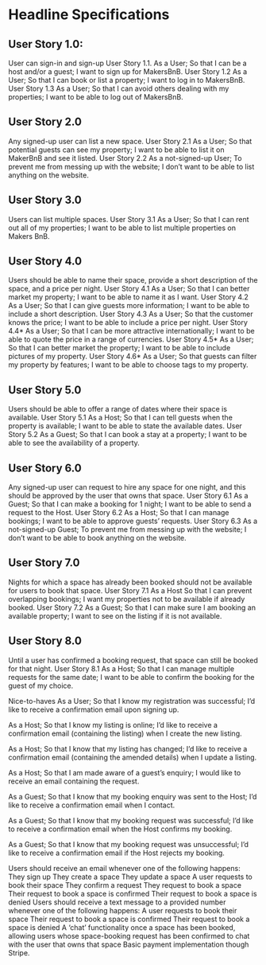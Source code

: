 Headline Specifications
=======================

User Story 1.0:
---------------
User can sign-in and sign-up
User Story 1.1.
As a User;
So that I can be a host and/or a guest;
I want to sign up for MakersBnB.
User Story 1.2
As a User;
So that I can book or list a property;
I want to log in to MakersBnB.
User Story 1.3
As a User;
So that I can avoid others dealing with my properties;
I want to be able to log out of MakersBnB.

User Story 2.0
--------------
Any signed-up user can list a new space.
User Story 2.1
As a User;
So that potential guests can see my property;
I want to be able to list it on MakerBnB and see it listed.
User Story 2.2
As a not-signed-up User;
To prevent me from messing up with the website;
I don’t want to be able to list anything on the website.

User Story 3.0
--------------
Users can list multiple spaces.
User Story 3.1
As a User;
So that I can rent out all of my properties;
I want to be able to list multiple properties on Makers BnB.

User Story 4.0
--------------
Users should be able to name their space, provide a short description of the space, and a price per night.
User Story 4.1
As a User;
So that I can better market my property;
I want to be able to name it as I want.
User Story 4.2
As a User;
So that I can give guests more information;
I want to be able to include a short description.
User Story 4.3
As a User;
So that the customer knows the price;
I want to be able to include a price per night.
User Story 4.4*
As a User;
So that I can be more attractive internationally;
I want to be able to quote the price in a range of currencies.
User Story 4.5*
As a User;
So that I can better market the property;
I want to be able to include pictures of my property.
User Story 4.6*
As a User;
So that guests can filter my property by features;
I want to be able to choose tags to my property.

User Story 5.0
--------------
Users should be able to offer a range of dates where their space is available.
User Story 5.1
As a Host;
So that I can tell guests when the property is available;
I want to be able to state the available dates.
User Story 5.2
As a Guest;
So that I can book a stay at a property;
I want to be able to see the availability of a property.

User Story 6.0
--------------
Any signed-up user can request to hire any space for one night, and this should be approved by the user that owns that space.
User Story 6.1
As a Guest;
So that I can make a booking for 1 night;
I want to be able to send a request to the Host.
User Story 6.2
As a Host;
So that I can manage bookings;
I want to be able to approve guests’ requests.
User Story 6.3
As a not-signed-up Guest;
To prevent me from messing up with the website;
I don’t want to be able to book anything on the website.

User Story 7.0
--------------
Nights for which a space has already been booked should not be available for users to book that space.
User Story 7.1
As a Host
So that I can prevent overlapping bookings;
I want my properties not to be available if already booked.
User Story 7.2
As a Guest;
So that I can make sure I am booking an available property;
I want to see on the listing if it is not available.

User Story 8.0
--------------
Until a user has confirmed a booking request, that space can still be booked for that night.
User Story 8.1
As a Host;
So that I can manage multiple requests for the same date;
I want to be able to confirm the booking for the guest of my choice.

Nice-to-haves
As a User;
So that I know my registration was successful;
I’d like to receive a confirmation email upon signing up.

As a Host;
So that I know my listing is online;
I’d like to receive a confirmation email (containing the listing) when I create the new listing.

As a Host;
So that I know that my listing has changed;
I’d like to receive a confirmation email (containing the amended details) when I update a listing.

As a Host;
So that I am made aware of a guest’s enquiry;
I would like to receive an email containing the request.

As a Guest;
So that I know that my booking enquiry was sent to the Host;
I’d like to receive a confirmation email when I contact.

As a Guest;
So that I know that my booking request was successful;
I’d like to receive a confirmation email when the Host confirms my booking.

As a Guest;
So that I know that my booking request was unsuccessful;
I’d like to receive a confirmation email if the Host rejects my booking.

Users should receive an email whenever one of the following happens:
They sign up
They create a space
They update a space
A user requests to book their space
They confirm a request
They request to book a space
Their request to book a space is confirmed
Their request to book a space is denied
Users should receive a text message to a provided number whenever one of the following happens:
A user requests to book their space
Their request to book a space is confirmed
Their request to book a space is denied
A ‘chat’ functionality once a space has been booked, allowing users whose space-booking request has been confirmed to chat with the user that owns that space
Basic payment implementation though Stripe.
